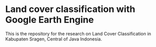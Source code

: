 # Land cover classification with Google Earth Engine

This is the repository for the research on Land Cover Classification in Kabupaten Sragen, Central of Java Indonesia.
